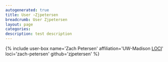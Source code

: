 ```yaml
---
autogenerated: true
title: User ›Zjpetersen
breadcrumb: User Zjpetersen
layout: page
categories: 
description: test description
---
```


{% include user-box name='Zach Petersen' affiliation='UW-Madison [LOCI](LOCI)' loci='zach-petersen' github='zjpetersen' %}
